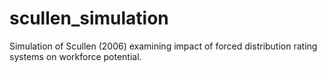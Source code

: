 # scullen_simulation
Simulation of Scullen (2006) examining impact of forced distribution rating systems on workforce potential.
